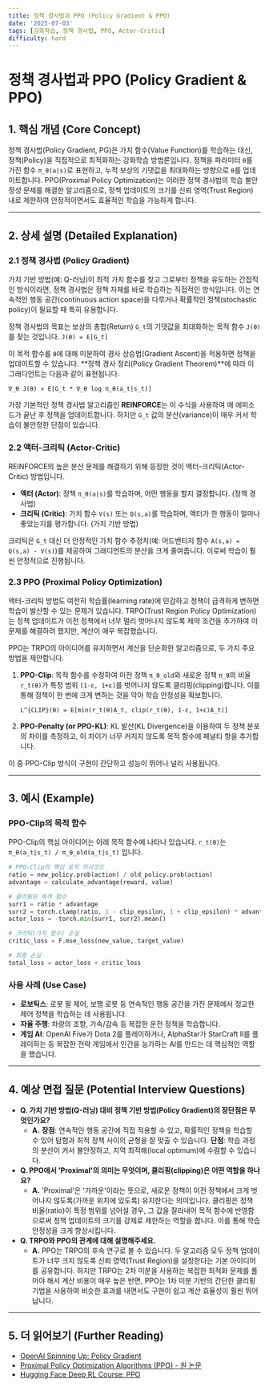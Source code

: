 ```yaml
---
title: 정책 경사법과 PPO (Policy Gradient & PPO)
date: '2025-07-03'
tags: [강화학습, 정책 경사법, PPO, Actor-Critic]
difficulty: hard
---
```


# 정책 경사법과 PPO (Policy Gradient & PPO)

## 1. 핵심 개념 (Core Concept)

정책 경사법(Policy Gradient, PG)은 가치 함수(Value Function)를 학습하는 대신, 정책(Policy)을 직접적으로 최적화하는 강화학습 방법론입니다. 정책을 파라미터 `θ`를 가진 함수 `π_θ(a|s)`로 표현하고, 누적 보상의 기댓값을 최대화하는 방향으로 `θ`를 업데이트합니다. PPO(Proximal Policy Optimization)는 이러한 정책 경사법의 학습 불안정성 문제를 해결한 알고리즘으로, 정책 업데이트의 크기를 신뢰 영역(Trust Region) 내로 제한하여 안정적이면서도 효율적인 학습을 가능하게 합니다.

______________________________________________________________________

## 2. 상세 설명 (Detailed Explanation)

### 2.1 정책 경사법 (Policy Gradient)

가치 기반 방법(예: Q-러닝)이 최적 가치 함수를 찾고 그로부터 정책을 유도하는 간접적인 방식이라면, 정책 경사법은 정책 자체를 바로 학습하는 직접적인 방식입니다. 이는 연속적인 행동 공간(continuous action space)을 다루거나 확률적인 정책(stochastic policy)이 필요할 때 특히 유용합니다.

정책 경사법의 목표는 보상의 총합(Return) `G_t`의 기댓값을 최대화하는 목적 함수 `J(θ)`를 찾는 것입니다.
`J(θ) = E[G_t]`

이 목적 함수를 `θ`에 대해 미분하여 경사 상승법(Gradient Ascent)을 적용하면 정책을 업데이트할 수 있습니다. \*\*정책 경사 정리(Policy Gradient Theorem)\*\*에 따라 이 그래디언트는 다음과 같이 표현됩니다.

`∇_θ J(θ) ∝ E[G_t * ∇_θ log π_θ(a_t|s_t)]`

가장 기본적인 정책 경사법 알고리즘인 **REINFORCE**는 이 수식을 사용하여 매 에피소드가 끝난 후 정책을 업데이트합니다. 하지만 `G_t` 값의 분산(variance)이 매우 커서 학습이 불안정한 단점이 있습니다.

### 2.2 액터-크리틱 (Actor-Critic)

REINFORCE의 높은 분산 문제를 해결하기 위해 등장한 것이 액터-크리틱(Actor-Critic) 방법입니다.

- **액터 (Actor)**: 정책 `π_θ(a|s)`를 학습하며, 어떤 행동을 할지 결정합니다. (정책 경사법)
- **크리틱 (Critic)**: 가치 함수 `V(s)` 또는 `Q(s,a)`를 학습하며, 액터가 한 행동이 얼마나 좋았는지를 평가합니다. (가치 기반 방법)

크리틱은 `G_t` 대신 더 안정적인 가치 함수 추정치(예: 어드밴티지 함수 `A(s,a) = Q(s,a) - V(s)`)를 제공하여 그래디언트의 분산을 크게 줄여줍니다. 이로써 학습이 훨씬 안정적으로 진행됩니다.

### 2.3 PPO (Proximal Policy Optimization)

액터-크리틱 방법도 여전히 학습률(learning rate)에 민감하고 정책이 급격하게 변하면 학습이 발산할 수 있는 문제가 있습니다. TRPO(Trust Region Policy Optimization)는 정책 업데이트가 이전 정책에서 너무 멀리 벗어나지 않도록 제약 조건을 추가하여 이 문제를 해결하려 했지만, 계산이 매우 복잡했습니다.

PPO는 TRPO의 아이디어를 유지하면서 계산을 단순화한 알고리즘으로, 두 가지 주요 방법을 제안합니다.

1. **PPO-Clip**: 목적 함수를 수정하여 이전 정책 `π_θ_old`와 새로운 정책 `π_θ`의 비율 `r_t(θ)`가 특정 범위 `[1-ε, 1+ε]`를 벗어나지 않도록 클리핑(clipping)합니다. 이를 통해 정책이 한 번에 크게 변하는 것을 막아 학습 안정성을 확보합니다.

   `L^{CLIP}(θ) = E[min(r_t(θ)A_t, clip(r_t(θ), 1-ε, 1+ε)A_t)]`

1. **PPO-Penalty (or PPO-KL)**: KL 발산(KL Divergence)을 이용하여 두 정책 분포의 차이를 측정하고, 이 차이가 너무 커지지 않도록 목적 함수에 페널티 항을 추가합니다.

이 중 PPO-Clip 방식이 구현이 간단하고 성능이 뛰어나 널리 사용됩니다.

______________________________________________________________________

## 3. 예시 (Example)

### PPO-Clip의 목적 함수

PPO-Clip의 핵심 아이디어는 아래 목적 함수에 나타나 있습니다. `r_t(θ)`는 `π_θ(a_t|s_t) / π_θ_old(a_t|s_t)` 입니다.

```python
# PPO-Clip의 핵심 로직 의사코드
ratio = new_policy.prob(action) / old_policy.prob(action)
advantage = calculate_advantage(reward, value)

# 클리핑된 목적 함수
surr1 = ratio * advantage
surr2 = torch.clamp(ratio, 1 - clip_epsilon, 1 + clip_epsilon) * advantage
actor_loss = -torch.min(surr1, surr2).mean()

# 크리틱(가치 함수) 손실
critic_loss = F.mse_loss(new_value, target_value)

# 최종 손실
total_loss = actor_loss + critic_loss
```

### 사용 사례 (Use Case)

- **로보틱스**: 로봇 팔 제어, 보행 로봇 등 연속적인 행동 공간을 가진 문제에서 정교한 제어 정책을 학습하는 데 사용됩니다.
- **자율 주행**: 차량의 조향, 가속/감속 등 복잡한 운전 정책을 학습합니다.
- **게임 AI**: OpenAI Five가 Dota 2를 플레이하거나, AlphaStar가 StarCraft II를 플레이하는 등 복잡한 전략 게임에서 인간을 능가하는 AI를 만드는 데 핵심적인 역할을 했습니다.

______________________________________________________________________

## 4. 예상 면접 질문 (Potential Interview Questions)

- **Q. 가치 기반 방법(Q-러닝) 대비 정책 기반 방법(Policy Gradient)의 장단점은 무엇인가요?**
  - **A.** **장점**: 연속적인 행동 공간에 직접 적용할 수 있고, 확률적인 정책을 학습할 수 있어 탐험과 최적 정책 사이의 균형을 잘 맞출 수 있습니다. **단점**: 학습 과정의 분산이 커서 불안정하고, 지역 최적해(local optimum)에 수렴할 수 있습니다.
- **Q. PPO에서 'Proximal'의 의미는 무엇이며, 클리핑(clipping)은 어떤 역할을 하나요?**
  - **A.** 'Proximal'은 '가까운'이라는 뜻으로, 새로운 정책이 이전 정책에서 크게 벗어나지 않도록(가까운 위치에 있도록) 유지한다는 의미입니다. 클리핑은 정책 비율(ratio)이 특정 범위를 넘어설 경우, 그 값을 잘라내어 목적 함수에 반영함으로써 정책 업데이트의 크기를 강제로 제한하는 역할을 합니다. 이를 통해 학습 안정성을 크게 향상시킵니다.
- **Q. TRPO와 PPO의 관계에 대해 설명해주세요.**
  - **A.** PPO는 TRPO의 후속 연구로 볼 수 있습니다. 두 알고리즘 모두 정책 업데이트가 너무 크지 않도록 신뢰 영역(Trust Region)을 설정한다는 기본 아이디어를 공유합니다. 하지만 TRPO는 2차 미분을 사용하는 복잡한 최적화 문제를 풀어야 해서 계산 비용이 매우 높은 반면, PPO는 1차 미분 기반의 간단한 클리핑 기법을 사용하여 비슷한 효과를 내면서도 구현이 쉽고 계산 효율성이 훨씬 뛰어납니다.

______________________________________________________________________

## 5. 더 읽어보기 (Further Reading)

- [OpenAI Spinning Up: Policy Gradient](https://spinningup.openai.com/en/latest/algorithms/vpg.html)
- [Proximal Policy Optimization Algorithms (PPO) - 원 논문](https://arxiv.org/abs/1707.06347)
- [Hugging Face Deep RL Course: PPO](https://huggingface.co/learn/deep-rl-course/unit5/ppo)
